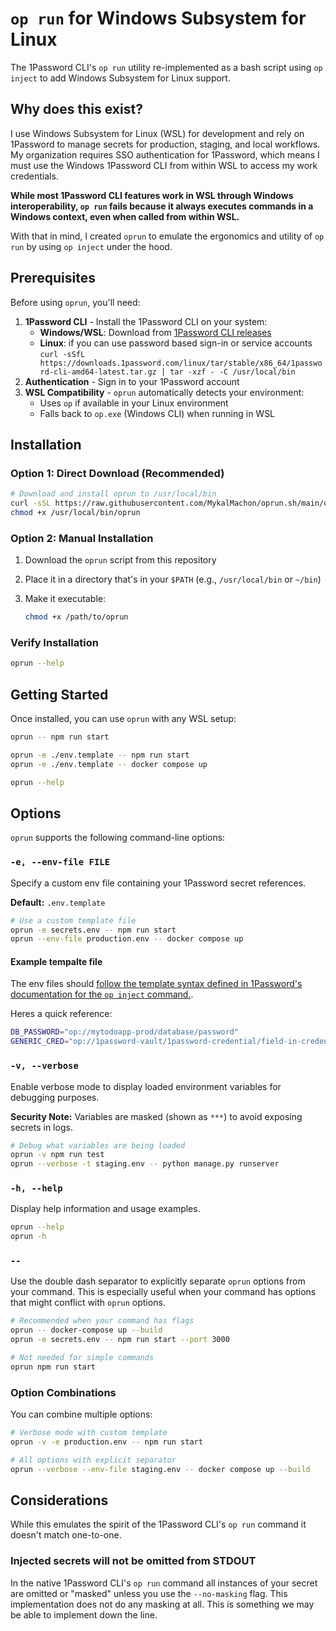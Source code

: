# `op run` for Windows Subsystem for Linux

The 1Password CLI's `op run` utility re-implemented as a bash script using `op inject` to add Windows Subsystem for Linux support.

## Why does this exist?

I use Windows Subsystem for Linux (WSL) for development and rely on 1Password to manage secrets for production, staging, and local workflows. My organization requires SSO authentication for 1Password, which means I must use the Windows 1Password CLI from within WSL to access my work credentials.

**While most 1Password CLI features work in WSL through Windows interoperability, `op run` fails because it always executes commands in a Windows context, even when called from within WSL.**

With that in mind, I created `oprun` to emulate the ergonomics and utility of `op run` by using `op inject` under the hood.

## Prerequisites

Before using `oprun`, you'll need:

1. **1Password CLI** - Install the 1Password CLI on your system:
   - **Windows/WSL**: Download from [1Password CLI releases](https://developer.1password.com/docs/cli/get-started/)
   - **Linux**: if you can use password based sign-in or service accounts `curl -sSfL https://downloads.1password.com/linux/tar/stable/x86_64/1password-cli-amd64-latest.tar.gz | tar -xzf - -C /usr/local/bin`
2. **Authentication** - Sign in to your 1Password account
3. **WSL Compatibility** - `oprun` automatically detects your environment:
   - Uses `op` if available in your Linux environment
   - Falls back to `op.exe` (Windows CLI) when running in WSL

## Installation

### Option 1: Direct Download (Recommended)

```bash
# Download and install oprun to /usr/local/bin
curl -sSL https://raw.githubusercontent.com/MykalMachon/oprun.sh/main/oprun -o /usr/local/bin/oprun
chmod +x /usr/local/bin/oprun
```

### Option 2: Manual Installation

1. Download the `oprun` script from this repository
2. Place it in a directory that's in your `$PATH` (e.g., `/usr/local/bin` or `~/bin`)
3. Make it executable:

   ```bash
   chmod +x /path/to/oprun
   ```

### Verify Installation

```bash
oprun --help
```

## Getting Started

Once installed, you can use `oprun` with any WSL setup:

```bash
oprun -- npm run start

oprun -e ./env.template -- npm run start
oprun -e ./env.template -- docker compose up

oprun --help
```

## Options

`oprun` supports the following command-line options:

### `-e, --env-file FILE`

Specify a custom env file containing your 1Password secret references.

**Default:** `.env.template`

```bash
# Use a custom template file
oprun -e secrets.env -- npm run start
oprun --env-file production.env -- docker compose up
```

#### Example tempalte file

The env files should [follow the template syntax defined in 1Password's documentation for the `op inject` command.](https://developer.1password.com/docs/cli/reference/commands/inject).

Heres a quick reference:

```bash
DB_PASSWORD="op://mytodoapp-prod/database/password"
GENERIC_CRED="op://1password-vault/1password-credential/field-in-credential"
```

### `-v, --verbose`

Enable verbose mode to display loaded environment variables for debugging purposes.

**Security Note:** Variables are masked (shown as `***`) to avoid exposing secrets in logs.

```bash
# Debug what variables are being loaded
oprun -v npm run test
oprun --verbose -t staging.env -- python manage.py runserver
```

### `-h, --help`

Display help information and usage examples.

```bash
oprun --help
oprun -h
```

### `--`

Use the double dash separator to explicitly separate `oprun` options from your command. This is especially useful when your command has options that might conflict with `oprun` options.

```bash
# Recommended when your command has flags
oprun -- docker-compose up --build
oprun -e secrets.env -- npm run start --port 3000

# Not needed for simple commands
oprun npm run start
```

### Option Combinations

You can combine multiple options:

```bash
# Verbose mode with custom template
oprun -v -e production.env -- npm run start

# All options with explicit separator
oprun --verbose --env-file staging.env -- docker compose up --build
```

## Considerations

While this emulates the spirit of the 1Password CLI's `op run` command it doesn't match one-to-one.

### Injected secrets will not be omitted from STDOUT

In the native 1Password CLI's `op run` command all instances of your secret are omitted or "masked" unless you use the `--no-masking` flag. This implementation does not do any masking at all. This is something we may be able to implement down the line.
